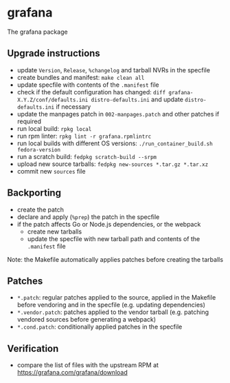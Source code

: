 # grafana
The grafana package

## Upgrade instructions
* update `Version`, `Release`, `%changelog` and tarball NVRs in the specfile
* create bundles and manifest: `make clean all`
* update specfile with contents of the `.manifest` file
* check if the default configuration has changed: `diff grafana-X.Y.Z/conf/defaults.ini distro-defaults.ini` and update `distro-defaults.ini` if necessary
* update the manpages patch in `002-manpages.patch` and other patches if required
* run local build: `rpkg local`
* run rpm linter: `rpkg lint -r grafana.rpmlintrc`
* run local builds with different OS versions: `./run_container_build.sh fedora-version`
* run a scratch build: `fedpkg scratch-build --srpm`
* upload new source tarballs: `fedpkg new-sources *.tar.gz *.tar.xz`
* commit new `sources` file

## Backporting
* create the patch
* declare and apply (`%prep`) the patch in the specfile
* if the patch affects Go or Node.js dependencies, or the webpack
  * create new tarballs
  * update the specfile with new tarball path and contents of the `.manifest` file

Note: the Makefile automatically applies patches before creating the tarballs

## Patches
* `*.patch`: regular patches applied to the source, applied in the Makefile before vendoring and in the specfile (e.g. updating dependencies)
* `*.vendor.patch`: patches applied to the vendor tarball (e.g. patching vendored sources before generating a webpack)
* `*.cond.patch`: conditionally applied patches in the specfile

## Verification
* compare the list of files with the upstream RPM at https://grafana.com/grafana/download
